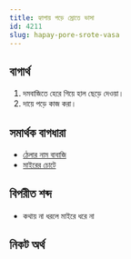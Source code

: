 ```yaml
---
title: হ্যাপায় পড়ে স্রোতে ভাসা
id: 4211
slug: hapay-pore-srote-vasa
---
```

## বাগার্থ
1. দমবাজিতে হেরে গিয়ে হাল ছেড়ে দেওয়া।
2. দায়ে পড়ে কাজ করা।
## সমার্থক বাগধারা
* [ঠেলার নাম বাবাজি](/4211/)
* [মাইরের চোটে](/1/)
## বিপরীত শব্দ
* কথায় না ধরলে মাইরে ধরে না

## নিকট অর্থ 